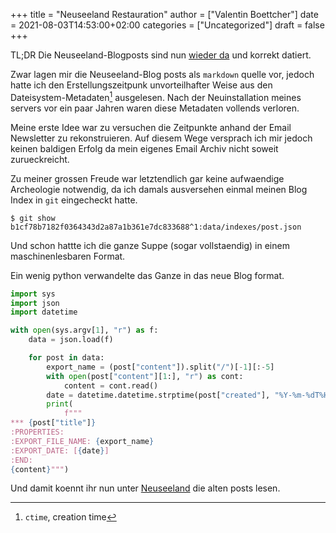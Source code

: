 +++
title = "Neuseeland Restauration"
author = ["Valentin Boettcher"]
date = 2021-08-03T14:53:00+02:00
categories = ["Uncategorized"]
draft = false
+++

TL;DR Die Neuseeland-Blogposts sind nun [wieder da](/categories/neuseeland) und korrekt datiert.

Zwar lagen mir die Neuseeland-Blog posts als `markdown` quelle vor,
jedoch hatte ich den Erstellungszeitpunk unvorteilhafter Weise aus den
Dateisystem-Metadaten[^fn:1] ausgelesen. Nach der Neuinstallation meines
servers vor ein paar Jahren waren diese Metadaten vollends verloren.

Meine erste Idee war zu versuchen die Zeitpunkte anhand der Email
Newsletter zu rekonstruieren. Auf diesem Wege versprach ich mir jedoch
keinen baldigen Erfolg da mein eigenes Email Archiv nicht soweit
zurueckreicht.

Zu meiner grossen Freude war letztendlich gar keine aufwaendige
Archeologie notwendig, da ich damals ausversehen einmal meinen Blog
Index in `git` eingecheckt hatte.

```shell
$ git show b1cf78b7182f0364343d2a87a1b361e7dc833688^1:data/indexes/post.json
```

Und schon hattte ich die ganze Suppe (sogar vollstaendig) in einem
maschinenlesbaren Format.

Ein wenig python verwandelte das Ganze in das neue Blog format.

```python
import sys
import json
import datetime

with open(sys.argv[1], "r") as f:
    data = json.load(f)

    for post in data:
        export_name = (post["content"]).split("/")[-1][:-5]
        with open(post["content"][1:], "r") as cont:
            content = cont.read()
        date = datetime.datetime.strptime(post["created"], "%Y-%m-%dT%H:%M:%S.%fZ")
        print(
            f"""
*** {post["title"]}
:PROPERTIES:
:EXPORT_FILE_NAME: {export_name}
:EXPORT_DATE: [{date}]
:END:
{content}""")
```

Und damit koennt ihr nun unter [Neuseeland](/categories/neuseeland) die alten posts lesen.

[^fn:1]: `ctime`, creation time